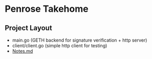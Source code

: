 # Penrose Takehome


## Project Layout
- main.go (GETH backend for signature verification + http server) 
- client/client.go (simple http client for testing)
- [Notes.md](https://github.com/wrinkledeth/penrose_takehome/blob/main/Notes.md)

